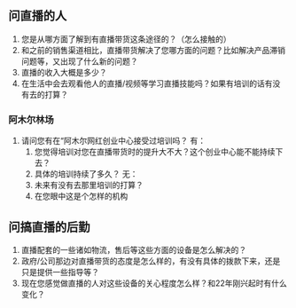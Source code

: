 ## 问直播的人
1. 您是从哪方面了解到有直播带货这条途径的？（怎么接触的）
2. 和之前的销售渠道相比，直播带货解决了您哪方面的问题？比如解决产品滞销问题等，又出现了什么新的问题？
3. 直播的收入大概是多少？
4. 在生活中会去观看他人的直播/视频等学习直播技能吗？如果有培训的话有没有去的打算？

### 阿木尔林场
1. 请问您有在“阿木尔网红创业中心接受过培训吗？
有：
	1. 您觉得培训对您在直播带货时的提升大不大？这个创业中心能不能持续下去？
	2. 具体的培训持续了多久？
无：
	1. 未来有没有去那里培训的打算？
	2. 在您眼中这是个怎样的机构

## 问搞直播的后勤
1. 直播配套的一些诸如物流，售后等这些方面的设备是怎么解决的？
2. 政府/公司那边对直播带货的态度是怎么样的，有没有具体的拨款下来，还是只是提供一些指导等？
3. 现在您感觉做直播的人对这些设备的关心程度怎么样？和22年刚兴起时有什么变化？